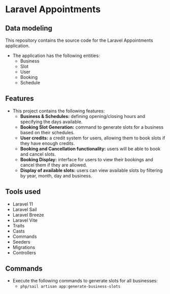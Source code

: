 # Laravel Appointments
## Data modeling

This repository contains the source code for the Laravel Appointments application.

- The application has the following entities:
    - Business
    - Slot
    - User
    - Booking
    - Schedule

## Features
- This project contains the following features:
  - **Business & Schedules:** defining opening/closing hours and specifying the days available.
  - **Booking Slot Generation:** command to generate slots for a business based on their schedules.
  - **User credits:** a credit system for users, allowing them to book slots if they have enough credits.
  - **Booking and Cancellation functionality:** users will be able to book and cancel slots.
  - **Booking Display:** interface for users to view their bookings and cancel them if they are allowed.
  - **Display of available slots:** users can view available slots by filtering by year, month, day and business.

## Tools used
- Laravel 11
- Laravel Sail
- Laravel Breeze
- Laravel Vite
- Traits
- Casts
- Commands
- Seeders
- Migrations
- Controllers

## Commands
- Execute the following commands to generate slots for all businesses:
  - `php/sail artisan app:generate-business-slots` 
